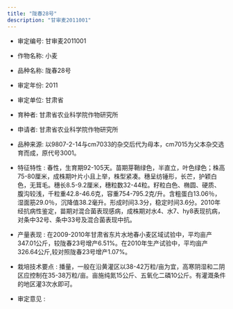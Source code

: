 ```yaml
---
title: "陇春28号"
description: "甘审麦2011001"
---
```

* 审定编号:  甘审麦2011001

*  作物名称:  小麦

*  品种名称:  陇春28号

*  审定年份:  2011

*  审定单位:  甘肃省

* 育种者:  甘肃省农业科学院作物研究所

*  申请者:  甘肃省农业科学院作物研究所

*  品种来源:  以9807-2-14与cm7033的杂交后代为母本，cm7015为父本杂交选育而成，原代号3001。

*  特征特性 : 
春性，生育期92-105天。苗期芽鞘绿色，半直立，叶色绿色；株高75-80厘米，成株期叶片小且上举，株型紧凑。穗呈纺锤形，长芒，护颖白色，无茸毛。穗长8.5-9.2厘米，穗粒数32-44粒。籽粒白色、椭圆、硬质、腹沟较浅，千粒重42.8-46.6克，容重754-795.2克/升。含粗蛋白13.06％，湿面筋29.0％，沉降值38.2毫升。形成时间3.3分，稳定时间3.6分。2010年经抗病性鉴定，苗期对混合菌表现感病，成株期对水4、水7、hy8表现抗病，对条中32号、条中33号及混合菌表现中抗。
 
*  产量表现 : 
在2009-2010年甘肃省东片水地春小麦区域试验中，平均亩产347.01公斤，较陇春23号增产6.51%。在2010年生产试验中，平均亩产326.64公斤,较对照陇春23号增产1.07%。

*  栽培技术要点 : 
播量，一般在沿黄灌区以38-42万粒/亩为宜，高寒阴湿和二阴区应控制在35-38万粒/亩。亩施纯氮15公斤、五氧化二磷10公斤。有灌溉条件的地区灌3次水即可。

*  审定意见 : 

